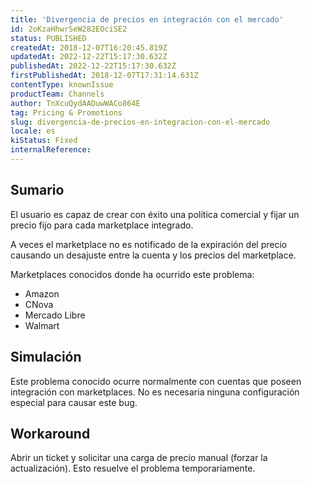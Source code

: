 ```yaml
---
title: 'Divergencia de precios en integración con el mercado'
id: 2oKzaHhwrSeW282EOciSE2
status: PUBLISHED
createdAt: 2018-12-07T16:20:45.819Z
updatedAt: 2022-12-22T15:17:30.632Z
publishedAt: 2022-12-22T15:17:30.632Z
firstPublishedAt: 2018-12-07T17:31:14.631Z
contentType: knownIssue
productTeam: Channels
author: TnXcuQydAAOuwWACo864E
tag: Pricing & Promotions
slug: divergencia-de-precios-en-integracion-con-el-mercado
locale: es
kiStatus: Fixed
internalReference: 
---
```


## Sumario

El usuario es capaz de crear con éxito una política comercial y fijar un precio fijo para cada marketplace integrado. 


A veces el marketplace no es notificado de la expiración del precio causando un desajuste entre la cuenta y los precios del marketplace. 


Marketplaces conocidos donde ha ocurrido este problema:
- Amazon
- CNova
- Mercado Libre
- Walmart


## Simulación

Este problema conocido ocurre normalmente con cuentas que poseen integración con marketplaces. No es necesaria ninguna configuración especial para causar este bug.



## Workaround

Abrir un ticket y solicitar una carga de precio manual (forzar la actualización).  Esto  resuelve el problema temporariamente.

